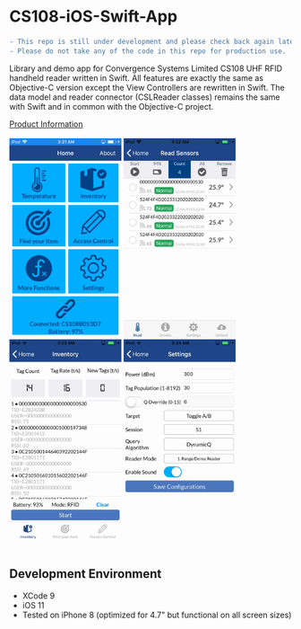 # CS108-iOS-Swift-App

```diff
- This repo is still under development and please check back again later for the official release.
- Please do not take any of the code in this repo for production use.
```
Library and demo app for Convergence Systems Limited CS108 UHF RFID handheld reader written in Swift.  All features are exactly the same as Objective-C version except the View Controllers are rewritten in Swift.  The data model and reader connector (CSLReader classes) remains the same with Swift and in common with the Objective-C project.

[Product Information](https://www.convergence.com.hk/cs108/)
<br><br>
<img src="app_img/Home.png" width="200"/>&nbsp;<img src="app_img/Inventory-tag.png" width="200"/><br><img src="app_img/Inventory-barcode.png" width="200"/>&nbsp;<img src="app_img/Settings.png" width="200"/>
<br><br>

## Development Environment
- XCode 9
- iOS 11
- Tested on iPhone 8 (optimized for 4.7" but functional on all screen sizes) 
